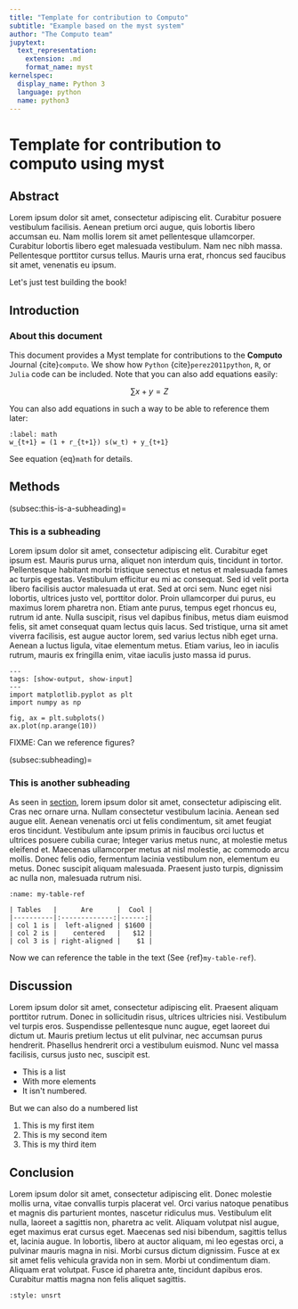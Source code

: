 ```yaml
---
title: "Template for contribution to Computo"
subtitle: "Example based on the myst system"
author: "The Computo team"
jupytext:
  text_representation:
    extension: .md
    format_name: myst
kernelspec:
  display_name: Python 3
  language: python
  name: python3
---
```


# Template for contribution to computo using myst

## Abstract

Lorem ipsum dolor sit amet, consectetur adipiscing elit. Curabitur posuere
vestibulum facilisis. Aenean pretium orci augue, quis lobortis libero accumsan
eu. Nam mollis lorem sit amet pellentesque ullamcorper. Curabitur lobortis
libero eget malesuada vestibulum. Nam nec nibh massa. Pellentesque porttitor
cursus tellus. Mauris urna erat, rhoncus sed faucibus sit amet, venenatis eu
ipsum.

Let's just test building the book!

## Introduction

### About this document

This document provides a Myst template for contributions to the **Computo**
Journal {cite}`computo`. We show how `Python` {cite}`perez2011python`, `R`, or `Julia` code can be included.
Note that you can also add equations easily:

$$
\sum x + y = Z
$$

You can also add equations in such a way to be able to reference them later:

```{math}
:label: math
w_{t+1} = (1 + r_{t+1}) s(w_t) + y_{t+1}
```

See equation {eq}`math` for details.

## Methods


(subsec:this-is-a-subheading)=
### This is a subheading

Lorem ipsum dolor sit amet, consectetur adipiscing elit. Curabitur eget ipsum
est. Mauris purus urna, aliquet non interdum quis, tincidunt in tortor.
Pellentesque habitant morbi tristique senectus et netus et malesuada fames ac
turpis egestas. Vestibulum efficitur eu mi ac consequat. Sed id velit porta
libero facilisis auctor malesuada ut erat. Sed at orci sem. Nunc eget nisi
lobortis, ultrices justo vel, porttitor dolor. Proin ullamcorper dui purus, eu
maximus lorem pharetra non. Etiam ante purus, tempus eget rhoncus eu, rutrum
id ante. Nulla suscipit, risus vel dapibus finibus, metus diam euismod felis,
sit amet consequat quam lectus quis lacus. Sed tristique, urna sit amet
viverra facilisis, est augue auctor lorem, sed varius lectus nibh eget urna.
Aenean a luctus ligula, vitae elementum metus. Etiam varius, leo in iaculis
rutrum, mauris ex fringilla enim, vitae iaculis justo massa id purus. 

```{code-cell} python3
---
tags: [show-output, show-input]
---
import matplotlib.pyplot as plt
import numpy as np

fig, ax = plt.subplots()
ax.plot(np.arange(10))
```

FIXME: Can we reference figures?

(subsec:subheading)=
### This is another subheading

As seen in [section](subsec:this-is-a-subheading), lorem ipsum dolor sit amet,
consectetur adipiscing elit. Cras nec ornare urna. Nullam consectetur
vestibulum lacinia. Aenean sed augue elit. Aenean venenatis orci ut felis
condimentum, sit amet feugiat eros tincidunt. Vestibulum ante ipsum primis in
faucibus orci luctus et ultrices posuere cubilia curae; Integer varius metus
nunc, at molestie metus eleifend et. Maecenas ullamcorper metus at nisl
molestie, ac commodo arcu mollis. Donec felis odio, fermentum lacinia
vestibulum non, elementum eu metus. Donec suscipit aliquam malesuada. Praesent
justo turpis, dignissim ac nulla non, malesuada rutrum nisi.

```{table} My table title
:name: my-table-ref

| Tables   |      Are      |  Cool |
|----------|:-------------:|------:|
| col 1 is |  left-aligned | $1600 |
| col 2 is |    centered   |   $12 |
| col 3 is | right-aligned |    $1 |
```

Now we can reference the table in the text (See {ref}`my-table-ref`).


## Discussion

Lorem ipsum dolor sit amet, consectetur adipiscing elit. Praesent aliquam
porttitor rutrum. Donec in sollicitudin risus, ultrices ultricies nisi.
Vestibulum vel turpis eros. Suspendisse pellentesque nunc augue, eget laoreet
dui dictum ut. Mauris pretium lectus ut elit pulvinar, nec accumsan purus
hendrerit. Phasellus hendrerit orci a vestibulum euismod. Nunc vel massa
facilisis, cursus justo nec, suscipit est. 

- This is a list
- With more elements
- It isn't numbered.

But we can also do a numbered list

1. This is my first item
2. This is my second item
3. This is my third item

## Conclusion

Lorem ipsum dolor sit amet, consectetur adipiscing elit. Donec molestie mollis
urna, vitae convallis turpis placerat vel. Orci varius natoque penatibus et
magnis dis parturient montes, nascetur ridiculus mus. Vestibulum elit nulla,
laoreet a sagittis non, pharetra ac velit. Aliquam volutpat nisl augue, eget
maximus erat cursus eget. Maecenas sed nisi bibendum, sagittis tellus et,
lacinia augue. In lobortis, libero at auctor aliquam, mi leo egestas orci, a
pulvinar mauris magna in nisi. Morbi cursus dictum dignissim. Fusce at ex sit
amet felis vehicula gravida non in sem. Morbi ut condimentum diam. Aliquam
erat volutpat. Fusce id pharetra ante, tincidunt dapibus eros. Curabitur
mattis magna non felis aliquet sagittis. 

```{bibliography}
:style: unsrt
```
